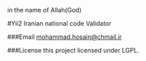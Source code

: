 in the name of Allah(God)

#Yii2 Iranian national code Validator

###Email
mohammad.hosain@chmail.ir

###License
this project licensed under LGPL.